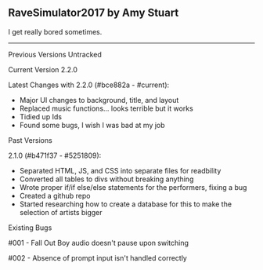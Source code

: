 RaveSimulator2017 by Amy Stuart
-----------------

I get really bored sometimes.

-----------------

Previous Versions Untracked

Current Version 2.2.0

Latest Changes with 2.2.0 (#bce882a - #current):
- Major UI changes to background, title, and layout
- Replaced music functions... looks terrible but it works
- Tidied up Ids
- Found some bugs, I wish I was bad at my job

Past Versions

2.1.0 (#b471f37 - #5251809):
- Separated HTML, JS, and CSS into separate files for readbility
- Converted all tables to divs without breaking anything
- Wrote proper if/if else/else statements for the performers, fixing a bug
- Created a github repo 
- Started researching how to create a database for this to make the selection of artists bigger

Existing Bugs

\#001 - Fall Out Boy audio doesn't pause upon switching

\#002 - Absence of prompt input isn't handled correctly